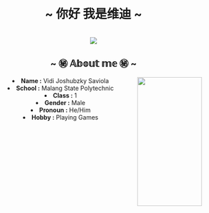 <body>
    <center>
        <h1 align="center">~ 你好 我是维迪 ~</h1>
        <br>
        <div align="center">
            <img src="https://i.imgur.com/oo2ezd3.gif" />
        </div>
        <div>
            <h2 align="center">~ ㊙️ 𝔸𝕓𝕠𝕦𝕥 𝕞𝕖 ㊙️ ~ </h2>
                <div align="center">
                    <img src="https://media.tenor.com/zzKH8jjb5WoAAAAC/guruguru-hololive.gif" align="right" height="300" width="150"> 
                </div>
            <li> <b>Name :</b> Vidi Joshubzky Saviola </li>
            <li> <b>School :</b> Malang State Polytechnic </li>
            <li> <b>Class :</b> 1 </li>
            <li> <b>Gender :</b> Male </li>
            <li> <b>Pronoun :</b> He/Him </li>
            <li> <b>Hobby :</b> Playing Games </li>
            <br><br><br>
        </div>